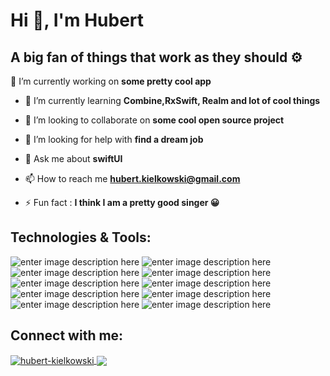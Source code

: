 # Hi 👋, I'm Hubert

## A big fan of things that work as they should ⚙️   


 🔭 I’m currently working on  **some pretty cool app**

- 🌱 I’m currently learning  **Combine,RxSwift, Realm and lot of cool things**

- 👯 I’m looking to collaborate on  **some cool open source project**

- 🤝 I’m looking for help with  **find a dream job**

- 💬 Ask me about   **swiftUI**

- 📫 How to reach me  **hubert.kielkowski@gmail.com**

- ⚡ Fun fact :  **I think I am a pretty good singer 😀**


## Technologies & Tools:
![enter image description here](https://img.shields.io/badge/Swift-F05138.svg?style=for-the-badge&logo=Swift&logoColor=white)        ![enter image description here](https://img.shields.io/badge/Xcode-147EFB.svg?style=for-the-badge&logo=Xcode&logoColor=white) ![enter image description here](https://img.shields.io/badge/Apple-000000.svg?style=for-the-badge&logo=Apple&logoColor=white) ![enter image description here](https://img.shields.io/badge/Git-F05032.svg?style=for-the-badge&logo=Git&logoColor=white) ![enter image description here](https://img.shields.io/badge/GitHub-181717.svg?style=for-the-badge&logo=GitHub&logoColor=white)  ![enter image description here](https://img.shields.io/badge/GitLab-FC6D26.svg?style=for-the-badge&logo=GitLab&logoColor=white) ![enter image description here](https://img.shields.io/badge/Markdown-000000.svg?style=for-the-badge&logo=Markdown&logoColor=white) ![enter image description here](https://img.shields.io/badge/HTML5-E34F26.svg?style=for-the-badge&logo=HTML5&logoColor=white) ![enter image description here](https://img.shields.io/badge/JavaScript-F7DF1E.svg?style=for-the-badge&logo=JavaScript&logoColor=black) ![enter image description here](https://img.shields.io/badge/Python-3776AB.svg?style=for-the-badge&logo=Python&logoColor=white)


## Connect with me:
<p align="left">
<a href="https://linkedin.com/in/hubert-kielkowski" target="blank"><img align="center" src="https://img.shields.io/badge/LinkedIn-0A66C2.svg?style=for-the-badge&logo=LinkedIn&logoColor=white" alt="hubert-kielkowski"/>     
<a href="https://discord.gg/https://discord.gg/Hnr2vdnbSX" target="blank"><img align="center" src="https://img.shields.io/badge/Discord-5865F2.svg?style=for-the-badge&logo=Discord&logoColor=white"  /></a>
</p>

